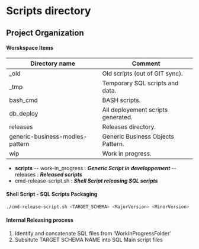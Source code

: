 # Scripts directory

## Project Organization

#### Worskspace Items

|Directory name|Comment|
|--------------|-------|
|_old   | Old scripts (out of GIT sync).   |
|_tmp   |  Temporary  SQL scripts and data.  |
|bash_cmd   | BASH scripts.   |
|db_deploy   | All deployement scripts generated.   |
| releases  | Releases directory.   |
|generic-business-modles-pattern   | Generic Business Objects Pattern.   |
|wip   | Work in progress.   | 
- **scripts**
-- work-in_progress : ***Generic Script in developpement***
-- releases : ***Released scripts***
- cmd-release-script.sh : ***Shell Script releasing SQL scripts***


#### Shell Script - SQL Scripts Packaging

```bash
./cmd-release-script.sh <TARGET_SCHEMA> <MajorVersion> <MinorVersion>
```

#### Internal Releasing process
1. Identify and concatenate SQL files from 'WorkInProgressFolder'
2. Subsitute TARGET SCHEMA NAME into SQL Main script files
